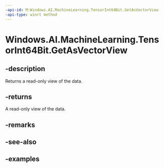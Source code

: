```yaml
---
-api-id: M:Windows.AI.MachineLearning.TensorInt64Bit.GetAsVectorView
-api-type: winrt method
---
```


<!-- Method syntax.
public IVectorView<long> TensorInt64Bit.GetAsVectorView()
-->

# Windows.AI.MachineLearning.TensorInt64Bit.GetAsVectorView

## -description
Returns a read-only view of the data.

## -returns
A read-only view of the data.

## -remarks

## -see-also

## -examples
